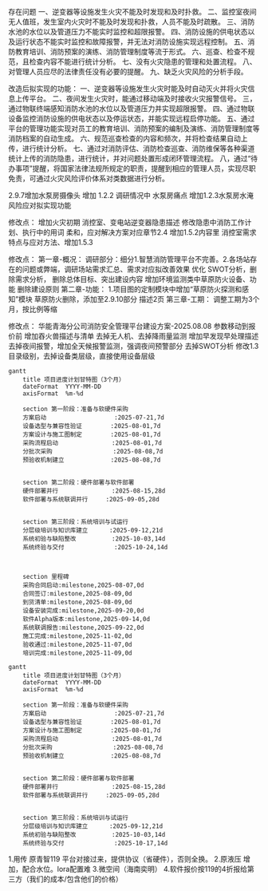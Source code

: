 

存在问题
一、逆变器等设施发生火灾不能及时发现和及时扑救。
二、监控室夜间无人值班，发生室内火灾时不能及时发现和扑救，人员不能及时疏散。
三、消防水池的水位以及管道压力不能实时监控和超限报警。
四、消防设施的供电状态以及运行状态不能实时监控和故障报警，并无法对消防设施实现远程控制。
五、消防教育培训、消防预案的演练、消防管理制度等流于形式。
六、巡查、检查不规范，且检查内容不能进行统计分析。
七、没有火灾隐患的管理和处置流程。
八、对管理人员应尽的法律责任没有必要的提醒。
九、缺乏火灾风险的分析手段。

改造后拟实现的功能：
一、逆变器等设施发生火灾时能及时自动灭火并将火灾信息上传平台。
二、夜间发生火灾时，能通过移动端及时接收火灾报警信号。
三，通过物联终端感知消防水池的水位以及管道压力并实现超限报警。
四、通过物联设备监控消防设施的供电状态以及停运状态，并能实现远程启停功能。
五、通过平台的管理功能实现对员工的教育培训、消防预案的编制及演练、消防管理制度等消防档案的自动生成。
六、规范巡查检查的内容和频次，并将检查结果自动上传，进行统计分析。
七、通过对消防评估、消防检查巡查、消防维保等各种渠道统计上传的消防隐患，进行统计，并对问题处置形成闭环管理流程。
八，通过“待办事项”提醒，将国家法律法规所规定的职责，提醒到相应的管理人员，实现尽职免责，可通过火灾风险评价体系对类数据进行分析。

2.9.7增加水泵房摄像头
增加 1.2.2 调研情况中 水泵房痛点
增加1.2.3水泵房水淹风险应对拟实现功能


修改点：
增加火灾初期 消控室、变电站逆变器隐患描述
修改隐患中消防工作计划、执行中的用词 柔和，应对解决方案对应章节2.4
增加1.5.2内容里 消控室需求特点与应对方法、增加1.5.3 

修改点：
第一章-概况：
调研部分：细分1.智慧消防管理平台不完善。2.各场站存在的问题或弊端，调研场站需求汇总、需求对应拟改善效果
优化 SWOT分析，删除需求分析，
删除总体目标、突出建设内容
增加环境监测类中草原防火设备、功能
删除建设原则
第二章-功能：
1.项目图的定制模块中增加“草原防火探测和感知”模块
草原防火删除，添加至2.9.10部分 描述2页
第三章-工期：
调整工期为3个月，按比例等缩

修改点：
华能青海分公司消防安全管理平台建设方案-2025.08.08
参数移动到报价前
增加吞火兽描述与清单
去掉无人机、去掉降雨量监测
增加早发现早处理描述
去掉夜间报警，增加全天候报警监测，强调夜间预警部分
去掉SWOT分析
修改1.3 目录级别，去掉设备类层级，直接使用设备层级





```mermaid  
gantt
    title 项目进度计划甘特图（3个月）
    dateFormat  YYYY-MM-DD
    axisFormat  %m-%d

    section 第一阶段：准备与软硬件采购
    方案启动                   :2025-07-21,7d
    设备选型与兼容性验证        :2025-08-01,7d
    方案设计与施工图制定        :2025-08-01,7d
    采购流程启动               :2025-08-01,7d
    分批次采购                 :2025-08-08,7d
    预验收机制建立             :2025-08-08,7d


    section 第二阶段：硬件部署与软件部署
    硬件部署并行               :2025-08-15,28d
    软件部署与系统联调并行     :2025-09-05,28d


    section 第三阶段：系统培训与试运行
    分层级培训与知识库建立      :2025-09-12,21d
    系统初验与缺陷整改          :2025-10-03,14d
    系统终验与交付              :2025-10-24,14d



    section 里程碑
    采购合同启动:milestone,2025-08-07,0d
    合同签订:milestone,2025-08-09,0d
    到货清单:milestone,2025-08-09,0d
    设备安装完成:milestone,2025-09-20,0d
	软件Alpha版本:milestone,2025-09-14,0d
    系统联调报告:milestone,2025-09-22,0d
    施工完成:milestone,2025-11-02,0d
    验收通过:milestone,2025-11-07,0d
    培训完成:milestone,2025-11-09,0d

```
```mermaid  
gantt
    title 项目进度计划甘特图（3个月）
    dateFormat  YYYY-MM-DD
    axisFormat  %m-%d

    section 第一阶段：准备与软硬件采购
    方案启动                   :2025-07-21,7d
    设备选型与兼容性验证        :2025-08-01,7d
    方案设计与施工图制定        :2025-08-01,7d
    采购流程启动               :2025-08-01,7d
    分批次采购                 :2025-08-08,7d
    预验收机制建立             :2025-08-08,7d


    section 第二阶段：硬件部署与软件部署
    硬件部署并行               :2025-08-15,28d
    软件部署与系统联调并行     :2025-09-05,28d


    section 第三阶段：系统培训与试运行
    分层级培训与知识库建立      :2025-09-12,21d
    系统初验与缺陷整改          :2025-10-03,14d
    系统终验与交付              :2025-10-17,14d

```

1.用传 原青智119 平台对接过来，提供协议（省硬件），否则全换。
2.原液压 增加，配合水位。lora配置难
3.微空间（海南奕明）
4.软件报价按119的4折报给第三方（我们的成本/包含他们的价格）
